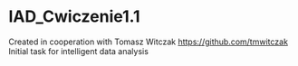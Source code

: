 # IAD_Cwiczenie1.1
Created in cooperation with Tomasz Witczak
https://github.com/tmwitczak
Initial task for intelligent data analysis

